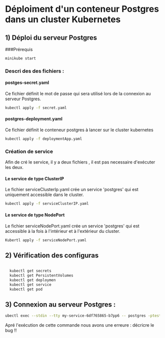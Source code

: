 #  Déploiment  d'un conteneur  Postgres dans un cluster Kubernetes

## 1) Déploi du serveur Postgres 
###Prérequis
```bash
minikube start
```

### Descri des  des fichiers  :

#### postges-secret.yaml 
Ce fichier définit le mot de passe qui sera utilisé lors de la connexion au serveur  Postgres.
```bash 
kubectl apply -f secret.yaml
```

####  postgres-deployment.yaml
Ce fichier définit  le conteneur postgres à lancer sur  le cluster kubernetes
```bash
kubectl apply -f deploymentApp.yaml
```
### Création de service 
Afin de cré le service, il  y a deux fichiers , il est pas necessaire d'exécuter les deux.

#### Le service de type ClusterIP 
Le fichier serviceClusterIp.yaml crée un service 'postgres' qui est uniquement accessible dans le cluster.
```bash 
kubectl apply -f serviceClusterIP.yaml
```
#### Le service de type NodePort 
Le fichier serviceNodePort.yaml crée un service 'postgres' qui est accessible à la fois à l'intérieur et à l'extérieur du cluster. 
```bash 
Kubertl apply -f serviceNodePort.yaml
```

## 2) Vérification des  configuras
```bash

  kubectl get secrets
  kubectl get PersistentVolumes
  kubectl get deploymen
  kubectl get service
  kubectl get pod
  ```
## 3) Connexion au serveur Postgres :
```bash
ubectl exec --stdin --tty my-service-6df765865-b7pp6 -- postgres -ptest1234
```
Apré l'exécution de cette commande nous avons une erreure : 
décricre le bug !!
